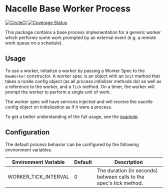 # Nacelle Base Worker Process

[![CircleCI](https://circleci.com/gh/go-nacelle/workerbase.svg?style=svg)](https://circleci.com/gh/go-nacelle/workerbase)
[![Coverage Status](https://coveralls.io/repos/github/go-nacelle/workerbase/badge.svg?branch=master)](https://coveralls.io/github/go-nacelle/workerbase?branch=master)

This package contains a base process implementation for a generic worker which performs some
work prompted by an external event (e.g. a remote work queue on a schedule).

## Usage

To use a worker, initailize a worker by passing a Worker Spec to the `NewWorker` constructor.
A worker spec is an object with an `Init` method that takes a ncelle config object (as all
process initializer methods do) as well as a reference to the worker, and a `Tick` method. On
a timer, the worker will prompt the worker to perform a single unit of work.

The worker spec will have services injected and will receive the nacelle config object on
initialization as if it were a process.

To get a better understanding of the full usage, see the
[example](https://github.com/go-nacelle/tree/master/examples/worker).

## Configuration

The default process behavior can be configured by the following environment variables.

| Environment Variable | Default | Description |
| -------------------- | ------- | ----------- |
| WORKER_TICK_INTERVAL | 0       | The duration (in seconds) between calls to the spec's tick method. |

